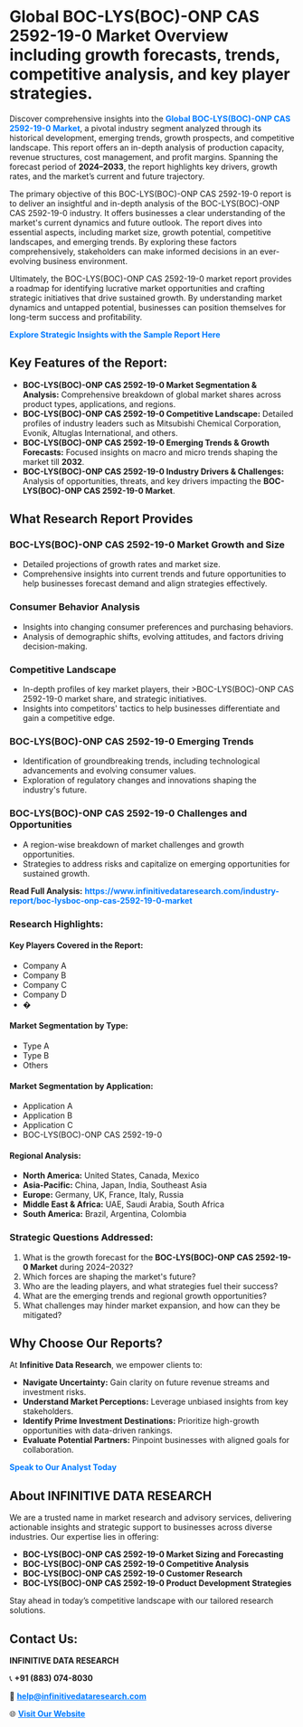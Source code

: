 <h1>Global BOC-LYS(BOC)-ONP CAS 2592-19-0 Market Overview including growth forecasts, trends, competitive analysis, and key player strategies.</h1>
<p>
Discover comprehensive insights into the 
<a href="https://www.infinitivedataresearch.com/industry-report/boc-lysboc-onp-cas-2592-19-0-market" rel="dofollow" style="color: #007BFF; text-decoration: none;"><strong>Global BOC-LYS(BOC)-ONP CAS 2592-19-0 Market</strong></a>, a pivotal industry segment analyzed through its historical development, emerging trends, growth prospects, and competitive landscape. This report offers an in-depth analysis of production capacity, revenue structures, cost management, and profit margins. Spanning the forecast period of <strong>2024–2033</strong>, the report highlights key drivers, growth rates, and the market’s current and future trajectory.
</p>
<p>
The primary objective of this BOC-LYS(BOC)-ONP CAS 2592-19-0 report is to deliver an insightful and in-depth analysis of the BOC-LYS(BOC)-ONP CAS 2592-19-0 industry. It offers businesses a clear understanding of the market's current dynamics and future outlook. The report dives into essential aspects, including market size, growth potential, competitive landscapes, and emerging trends. By exploring these factors comprehensively, stakeholders can make informed decisions in an ever-evolving business environment.
</p>
<p>
Ultimately, the BOC-LYS(BOC)-ONP CAS 2592-19-0 market report provides a roadmap for identifying lucrative market opportunities and crafting strategic initiatives that drive sustained growth. By understanding market dynamics and untapped potential, businesses can position themselves for long-term success and profitability.
</p>
<p>
<a href="https://www.infinitivedataresearch.com/request-sample/reportId=104057" style="color: #007BFF; text-decoration: none;"><strong>Explore Strategic Insights with the Sample Report Here</strong></a>
</p>

<h2>Key Features of the Report:</h2>
<ul>
<li><strong>BOC-LYS(BOC)-ONP CAS 2592-19-0 Market Segmentation & Analysis:</strong> Comprehensive breakdown of global market shares across product types, applications, and regions.</li>
<li><strong>BOC-LYS(BOC)-ONP CAS 2592-19-0 Competitive Landscape:</strong> Detailed profiles of industry leaders such as Mitsubishi Chemical Corporation, Evonik, Altuglas International, and others.</li>
<li><strong>BOC-LYS(BOC)-ONP CAS 2592-19-0 Emerging Trends & Growth Forecasts:</strong> Focused insights on macro and micro trends shaping the market till <strong>2032</strong>.</li>
<li><strong>BOC-LYS(BOC)-ONP CAS 2592-19-0 Industry Drivers & Challenges:</strong> Analysis of opportunities, threats, and key drivers impacting the <strong>BOC-LYS(BOC)-ONP CAS 2592-19-0 Market</strong>.</li>
</ul>

<h2>What Research Report Provides</h2>
<h3>BOC-LYS(BOC)-ONP CAS 2592-19-0 Market Growth and Size</h3>
<ul>
<li>Detailed projections of growth rates and market size.</li>
<li>Comprehensive insights into current trends and future opportunities to help businesses forecast demand and align strategies effectively.</li>
</ul>

<h3>Consumer Behavior Analysis</h3>
<ul>
<li>Insights into changing consumer preferences and purchasing behaviors.</li>
<li>Analysis of demographic shifts, evolving attitudes, and factors driving decision-making.</li>
</ul>

<h3>Competitive Landscape</h3>
<ul>
<li>In-depth profiles of key market players, their >BOC-LYS(BOC)-ONP CAS 2592-19-0 market share, and strategic initiatives.</li>
<li>Insights into competitors' tactics to help businesses differentiate and gain a competitive edge.</li>
</ul>

<h3>BOC-LYS(BOC)-ONP CAS 2592-19-0 Emerging Trends</h3>
<ul>
<li>Identification of groundbreaking trends, including technological advancements and evolving consumer values.</li>
<li>Exploration of regulatory changes and innovations shaping the industry's future.</li>
</ul>

<h3>BOC-LYS(BOC)-ONP CAS 2592-19-0 Challenges and Opportunities</h3>
<ul>
<li>A region-wise breakdown of market challenges and growth opportunities.</li>
<li>Strategies to address risks and capitalize on emerging opportunities for sustained growth.</li>
</ul>
<p><strong>Read Full Analysis:</strong> <a href="https://www.infinitivedataresearch.com/industry-report/boc-lysboc-onp-cas-2592-19-0-market" rel="dofollow" style="color: #007BFF; text-decoration: none;"><strong>https://www.infinitivedataresearch.com/industry-report/boc-lysboc-onp-cas-2592-19-0-market</strong></a></p>
<h3>Research Highlights:</h3>
<h4>Key Players Covered in the Report:</h4>
<ul><li>Company A</li><li>Company B</li><li>Company C</li><li>Company D</li><li>�</li></ul>
<h4>Market Segmentation by Type:</h4>
<ul><li>Type A</li><li>Type B</li><li>Others</li></ul>
<h4>Market Segmentation by Application:</h4>
<ul><li>Application A</li><li>Application B</li><li>Application C</li><li>BOC-LYS(BOC)-ONP CAS 2592-19-0</li></ul>

<h4>Regional Analysis:</h4>
<ul>
<li><strong>North America:</strong> United States, Canada, Mexico</li>
<li><strong>Asia-Pacific:</strong> China, Japan, India, Southeast Asia</li>
<li><strong>Europe:</strong> Germany, UK, France, Italy, Russia</li>
<li><strong>Middle East & Africa:</strong> UAE, Saudi Arabia, South Africa</li>
<li><strong>South America:</strong> Brazil, Argentina, Colombia</li>
</ul>

<h3>Strategic Questions Addressed:</h3>
<ol>
<li>What is the growth forecast for the <strong>BOC-LYS(BOC)-ONP CAS 2592-19-0 Market</strong> during 2024–2032?</li>
<li>Which forces are shaping the market's future?</li>
<li>Who are the leading players, and what strategies fuel their success?</li>
<li>What are the emerging trends and regional growth opportunities?</li>
<li>What challenges may hinder market expansion, and how can they be mitigated?</li>
</ol>

<h2>Why Choose Our Reports?</h2>
<p>At <strong>Infinitive Data Research</strong>, we empower clients to:</p>
<ul>
<li><strong>Navigate Uncertainty:</strong> Gain clarity on future revenue streams and investment risks.</li>
<li><strong>Understand Market Perceptions:</strong> Leverage unbiased insights from key stakeholders.</li>
<li><strong>Identify Prime Investment Destinations:</strong> Prioritize high-growth opportunities with data-driven rankings.</li>
<li><strong>Evaluate Potential Partners:</strong> Pinpoint businesses with aligned goals for collaboration.</li>
</ul>
<p><a href="https://www.infinitivedataresearch.com/industry-report/boc-lysboc-onp-cas-2592-19-0-market" rel="dofollow" style="color: #007BFF; text-decoration: none;"><strong>Speak to Our Analyst Today</strong></a></p>

<h2>About INFINITIVE DATA RESEARCH</h2>
<p>We are a trusted name in market research and advisory services, delivering actionable insights and strategic support to businesses across diverse industries. Our expertise lies in offering:</p>
<ul>
<li><strong>BOC-LYS(BOC)-ONP CAS 2592-19-0 Market Sizing and Forecasting</strong></li>
<li><strong>BOC-LYS(BOC)-ONP CAS 2592-19-0 Competitive Analysis</strong></li>
<li><strong>BOC-LYS(BOC)-ONP CAS 2592-19-0 Customer Research</strong></li>
<li><strong>BOC-LYS(BOC)-ONP CAS 2592-19-0 Product Development Strategies</strong></li>
</ul>
<p>Stay ahead in today’s competitive landscape with our tailored research solutions.</p>

<h2>Contact Us:</h2>
<p><strong>INFINITIVE DATA RESEARCH</strong></p>
<p>📞 <strong>+91 (883) 074-8030</strong></p>
<p>📧 <strong><a href="mailto:help@infinitivedataresearch.com" style="color: #007BFF;">help@infinitivedataresearch.com</a></strong></p>
<p>🌐 <strong><a href="https://www.infinitivedataresearch.com" rel="dofollow" style="color: #007BFF;">Visit Our Website</a></strong></p>